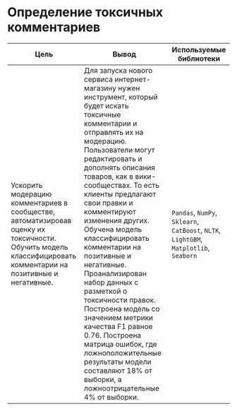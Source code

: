 # Определение токсичных комментариев

| Цель | Вывод | Используемые библиотеки
|---------------- | ---------------- | -----------------------
Ускорить модерацию комментариев в сообществе, автоматизировав оценку их токсичности. Обучить модель классифицировать комментарии на позитивные и негативные. | Для запуска нового сервиса интернет-магазину нужен инструмент, который будет искать токсичные комментарии и отправлять их на модерацию. Пользователи могут редактировать и дополнять описания товаров, как в вики-сообществах. То есть клиенты предлагают свои правки и комментируют изменения других. Обучена модель классифицировать комментарии на позитивные и негативные. Проанализирован набор данных с разметкой о токсичности правок. Построена модель со значением метрики качества F1 равное 0.76. Построена матрица ошибок, где ложноположительные результаты модели составляют 18% от выборки, а ложноотрицательные 4% от выборки.  | `Pandas`, `NumPy`, `Sklearn`, `CatBoost`, `NLTK`, `LightGBM`, `Matplotlib`, `Seaborn`
  
